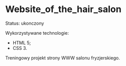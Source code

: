 # Website_of_the_hair_salon
Status: ukonczony

Wykorzystywane technologie:
- HTML 5;
- CSS 3.

Treningowy projekt strony WWW salonu fryzjerskiego.

